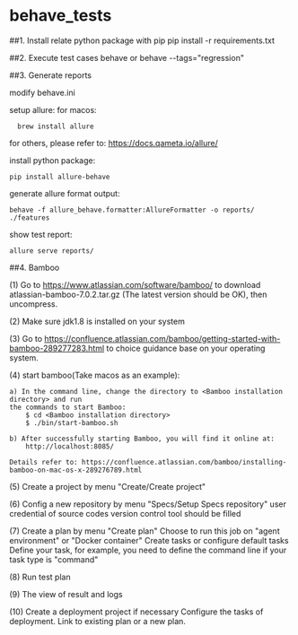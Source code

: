 # behave_tests
##1. Install relate python package with pip
pip install -r requirements.txt

##2. Execute test cases
behave
or
behave --tags="regression"

##3. Generate reports

modify behave.ini

setup allure:
  for macos: 
    
      brew install allure
        
  for others, please refer to: https://docs.qameta.io/allure/

install python package:

    pip install allure-behave

generate allure format output:

    behave -f allure_behave.formatter:AllureFormatter -o reports/ ./features
 
show test report:

    allure serve reports/
    
##4. Bamboo

(1) Go to https://www.atlassian.com/software/bamboo/ to download atlassian-bamboo-7.0.2.tar.gz
(The latest version should be OK), then uncompress.

(2) Make sure jdk1.8 is installed on your system

(3) Go to https://confluence.atlassian.com/bamboo/getting-started-with-bamboo-289277283.html to
choice guidance base on your operating system.

(4) start bamboo(Take macos as an example):
    
    a) In the command line, change the directory to <Bamboo installation directory> and run 
    the commands to start Bamboo:
        $ cd <Bamboo installation directory>
        $ ./bin/start-bamboo.sh
    
    b) After successfully starting Bamboo, you will find it online at: 
        http://localhost:8085/
        
    Details refer to: https://confluence.atlassian.com/bamboo/installing-bamboo-on-mac-os-x-289276789.html

(5) Create a project by menu "Create/Create project"

(6) Config a new repository by menu "Specs/Setup Specs repository"
   user credential of source codes version control tool should be filled

(7) Create a plan by menu "Create plan"
   Choose to run this job on "agent environment" or "Docker container"
   Create tasks or configure default tasks
   Define your task, for example, you need to define the command line if your task type is "command"

(8) Run test plan

(9) The view of result and logs

(10) Create a deployment project if necessary
   Configure the tasks of deployment.
   Link to existing plan or a new plan.



